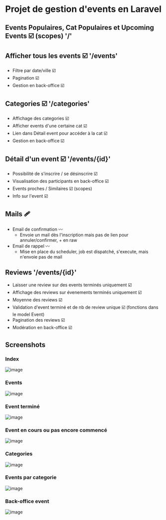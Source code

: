 # Projet de gestion d'events en Laravel

## Events Populaires, Cat Populaires et Upcoming Events ☑️ (scopes) '/'

## Afficher tous les events ☑️ '/events'
  - Filtre par date/ville ☑️
  - Pagination ☑️
  - Gestion en back-office ☑️

## Categories ☑️ '/categories'
  - Affichage des categories ☑️
  - Afficher events d'une certaine cat ☑️
  - Lien dans Détail event pour accéder à la cat ☑️
  - Gestion en back-office ☑️

## Détail d'un event ☑️ '/events/{id}'
 - Possibilité de s'inscrire / se désinscrire ☑️
 - Visualisation des participants en back-office ☑️
 - Events proches / Similaires ☑️ (scopes)
 - Info sur l'event ☑️

## Mails 🩹
 - Email de confirmation 〰️
   - Envoie un mail dès l'inscription mais pas de lien pour annuler/confirmer, + en raw
 - Email de rappel 〰️
   - Mise en place du scheduler, job est dispatché, s'execute, mais n'envoie pas de mail

## Reviews '/events/{id}'
  - Laisser une review sur des events terminés uniquement  ☑️
  - Affichage des reviews sur évenements terminés uniquement ☑️
  - Moyenne des reviews ☑️
  - Validation d'event terminé et de nb de review unique ☑️ (fonctions dans le model Event)
  - Pagination des reviews ☑️
  - Modération en back-office ☑️

## Screenshots

### Index 
![image](https://github.com/mYuutch/my-events/assets/113178225/c1de27bd-5e20-44d1-bdf3-7e31655b13bd)

### Events
![image](https://github.com/mYuutch/my-events/assets/113178225/d7da0890-15fb-49b7-9d71-d27a2715c054)

### Event terminé 
![image](https://github.com/mYuutch/my-events/assets/113178225/cf870bc0-ee3a-4f0d-bd9d-9f5ef45a5c1d)

### Event en cours ou pas encore commencé
![image](https://github.com/mYuutch/my-events/assets/113178225/c6c2e6e6-3efc-4508-b45e-ad0b51d1cfde)


### Categories 
![image](https://github.com/mYuutch/my-events/assets/113178225/0d056e8e-6efb-46ed-b638-a7100f03dde9)

### Events par categorie
![image](https://github.com/mYuutch/my-events/assets/113178225/52c07613-6810-427d-93fb-ba0a74dbfa3c)


### Back-office event 
![image](https://github.com/mYuutch/my-events/assets/113178225/17812b4c-a381-4743-8121-1f7ea79b6cb8)










